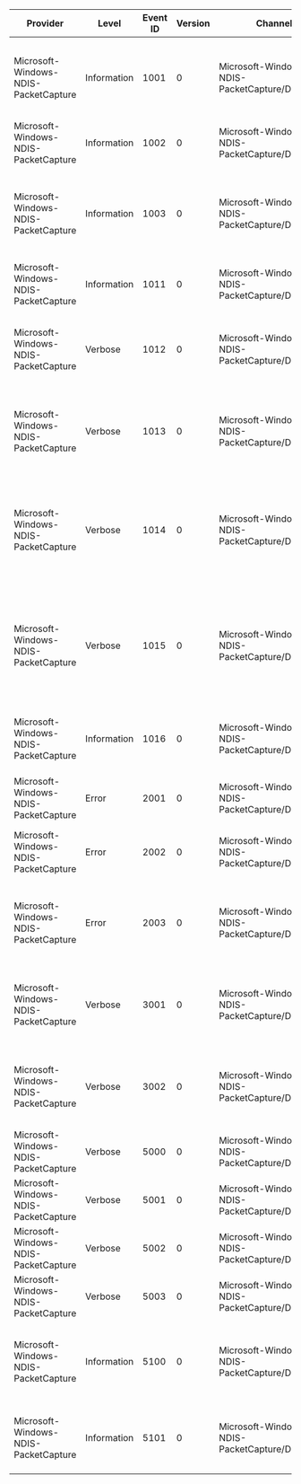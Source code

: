 Provider                              |  Level        |  Event ID  |  Version  |  Channel                                          |  Task         |  Opcode         |  Keyword   |  Message
--------------------------------------|---------------|------------|-----------|---------------------------------------------------|---------------|-----------------|------------|--------------------------------------------------------------------------------------------------------------------------------------------------
Microsoft-Windows-NDIS-PacketCapture  |  Information  |  1001      |  0        |  Microsoft-Windows-NDIS-PacketCapture/Diagnostic  |               |                 |            |  Packet Fragment ({FragmentSize} bytes); MiniportIfIndex {MiniportIfIndex}; LowerIfIndex {LowerIfIndex}
Microsoft-Windows-NDIS-PacketCapture  |  Information  |  1002      |  0        |  Microsoft-Windows-NDIS-PacketCapture/Diagnostic  |               |                 |            |  Packet Metadata ({MetadataSize} bytes)
Microsoft-Windows-NDIS-PacketCapture  |  Information  |  1003      |  0        |  Microsoft-Windows-NDIS-PacketCapture/Diagnostic  |               |                 |  VMSwitch  |  VMSwitch Packet Fragment ({FragmentSize} bytes); MiniportIfIndex {MiniportIfIndex}; LowerIfIndex {LowerIfIndex}
Microsoft-Windows-NDIS-PacketCapture  |  Information  |  1011      |  0        |  Microsoft-Windows-NDIS-PacketCapture/Diagnostic  |  Rules        |                 |            |  Capture Rules Count={RulesCount}
Microsoft-Windows-NDIS-PacketCapture  |  Verbose      |  1012      |  0        |  Microsoft-Windows-NDIS-PacketCapture/Diagnostic  |               |                 |            |  Driver Loaded (FriendlyName={FriendlyName} UniqueName={UniqueName} ServiceName={ServiceName})
Microsoft-Windows-NDIS-PacketCapture  |  Verbose      |  1013      |  0        |  Microsoft-Windows-NDIS-PacketCapture/Diagnostic  |               |                 |            |  Driver Unloaded (FriendlyName={FriendlyName} UniqueName={UniqueName} ServiceName={ServiceName})
Microsoft-Windows-NDIS-PacketCapture  |  Verbose      |  1014      |  0        |  Microsoft-Windows-NDIS-PacketCapture/Diagnostic  |               |                 |            |  Attached to miniport interface {MiniportIfIndex} above layer interface {LowerIfIndex} with media type {MediaType} (context={ReferenceContext})
Microsoft-Windows-NDIS-PacketCapture  |  Verbose      |  1015      |  0        |  Microsoft-Windows-NDIS-PacketCapture/Diagnostic  |               |                 |            |  Detached from miniport interface {MiniportIfIndex} above layer interface {LowerIfIndex} with media type {MediaType} (context={ReferenceContext})
Microsoft-Windows-NDIS-PacketCapture  |  Information  |  1016      |  0        |  Microsoft-Windows-NDIS-PacketCapture/Diagnostic  |  Rules        |                 |            |  Capture Rule: Id={RuleId} Directive={Directive} ValueLength={Length} Value={Value}
Microsoft-Windows-NDIS-PacketCapture  |  Error        |  2001      |  0        |  Microsoft-Windows-NDIS-PacketCapture/Diagnostic  |  Driver Load  |  Loading State  |            |  Driver load failed with status={ErrorCode} at location {Location}
Microsoft-Windows-NDIS-PacketCapture  |  Error        |  2002      |  0        |  Microsoft-Windows-NDIS-PacketCapture/Diagnostic  |  Layer Load   |  Loading State  |            |  FilterAttach failed with status={ErrorCode} at location {Location} (context={Context})
Microsoft-Windows-NDIS-PacketCapture  |  Error        |  2003      |  0        |  Microsoft-Windows-NDIS-PacketCapture/Diagnostic  |  Rules        |  Loading State  |            |  Received Invalid Capture Rule: Id={RuleId} Directive={Directive} ValueLength={Length} Value={Value}
Microsoft-Windows-NDIS-PacketCapture  |  Verbose      |  3001      |  0        |  Microsoft-Windows-NDIS-PacketCapture/Diagnostic  |  Layer Load   |  Loading State  |            |  Entering state '{NextState}' from state '{PreviousState}' (location={Location}; context={Context})
Microsoft-Windows-NDIS-PacketCapture  |  Verbose      |  3002      |  0        |  Microsoft-Windows-NDIS-PacketCapture/Diagnostic  |  Layer Load   |  Loading State  |            |  Entering state '{NextState}' from state '{PreviousState}' (location={Location}; context={Context})
Microsoft-Windows-NDIS-PacketCapture  |  Verbose      |  5000      |  0        |  Microsoft-Windows-NDIS-PacketCapture/Diagnostic  |               |  Start          |            |
Microsoft-Windows-NDIS-PacketCapture  |  Verbose      |  5001      |  0        |  Microsoft-Windows-NDIS-PacketCapture/Diagnostic  |               |  Stop           |            |
Microsoft-Windows-NDIS-PacketCapture  |  Verbose      |  5002      |  0        |  Microsoft-Windows-NDIS-PacketCapture/Diagnostic  |               |  Start          |            |
Microsoft-Windows-NDIS-PacketCapture  |  Verbose      |  5003      |  0        |  Microsoft-Windows-NDIS-PacketCapture/Diagnostic  |               |  Stop           |            |
Microsoft-Windows-NDIS-PacketCapture  |  Information  |  5100      |  0        |  Microsoft-Windows-NDIS-PacketCapture/Diagnostic  |               |                 |            |  Rundown: {SourceId}: {RundownId} - {Param1}; {Param2}; {ParamStr}. {Description}.
Microsoft-Windows-NDIS-PacketCapture  |  Information  |  5101      |  0        |  Microsoft-Windows-NDIS-PacketCapture/Diagnostic  |               |                 |            |  Event source: {SourceId}: {SourceName}; IfIndex: {IfIndex}; LayerCount: {LayerCount}.